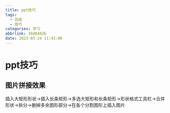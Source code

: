 ```yaml
---
title: ppt技巧
tags:
  - 总结
  - 技巧
categories: 学习
abbrlink: 38d0483b
date: 2023-03-24 11:43:00
---
```


# ppt技巧

## 图片拼接效果

插入大矩形形状->插入长条矩形->多选大矩形和长条矩形->形状格式工具栏->合并形状->拆分->删掉多余图形部分->在各个分割图形上插入图片
